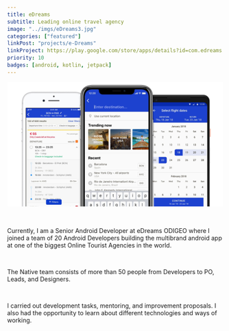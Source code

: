 ```yaml
---
title: eDreams
subtitle: Leading online travel agency
image: "../imgs/eDreams3.jpg"
categories: ["featured"]
linkPost: "projects/e-Dreams"
linkProject: https://play.google.com/store/apps/details?id=com.edreams.travel&hl=en_us
priority: 10
badges: [android, kotlin, jetpack]
---
```

![eDreams](../imgs/eDreams.jpg)

<p/>
&nbsp;

Currently, I am a Senior Android Developer at eDreams ODIGEO where I joined a team of 20 Android Developers building the multibrand android app at one of the biggest Online Tourist Agencies in the world.

<p/>
&nbsp;

The Native team consists of more than 50 people from Developers to PO, Leads, and Designers.

<p/>
&nbsp;

I carried out development tasks, mentoring, and improvement proposals. I also had the opportunity to learn about different technologies and ways of working.

<!-- 
<p/>
&nbsp;

I am part of the team (`POD`) developing the bookingflow of the application.

<p/>
&nbsp;

Besides my day to day in the  `POD`, I carry overall Android tasks.

<p/>
&nbsp;

* Recently I was part of the team making the proof of concept of integrating Koin as our Dependency Injection Framework. 
* Now I am working on simplifing the styles and move to a modern Android Styling system using theming technics. -->


<p/>
&nbsp;

<p/>
&nbsp;
